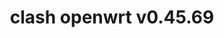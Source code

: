 ---
title: clash openwrt v0.45.69
layout: safelink
safelinkku: https://osdn.net/projects/openclash/downloads/77965/luci-app-openclash_0.45.69-beta_all.ipk/
permalink: /clash-openwrt-v45-69/
---